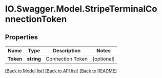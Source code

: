 # IO.Swagger.Model.StripeTerminalConnectionToken
## Properties

Name | Type | Description | Notes
------------ | ------------- | ------------- | -------------
**Token** | **string** | Connection Token | [optional] 

[[Back to Model list]](../README.md#documentation-for-models) [[Back to API list]](../README.md#documentation-for-api-endpoints) [[Back to README]](../README.md)

